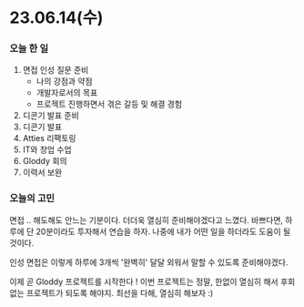 # 23.06.14(수)

### 오늘 한 일

1. 면접 인성 질문 준비
   - 나의 강점과 약점
   - 개발자로서의 목표
   - 프로젝트 진행하면서 겪은 갈등 및 해결 경험
2. 디콘기 발표 준비
3. 디콘기 발표
4. Atties 리팩토링
5. IT와 창업 수업
6. Gloddy 회의
7. 이력서 보완

### 오늘의 고민

면접 .. 해도해도 안느는 기분이다. 더더욱 열심히 준비해야겠다고 느꼈다. 바쁘다면, 하루에 단 20분이라도 투자해서 연습을 하자. 나중에 내가 어떤 일을 하더라도 도움이 될 것이다.

인성 면접은 이렇게 하루에 3개씩 '완벽히' 달달 외워서 말할 수 있도록 준비해야겠다.

이제 곧 Gloddy 프로젝트를 시작한다 ! 이번 프로젝트는 정말, 한없이 열심히 해서 후회 없는 프로젝트가 되도록 해야지. 최선을 다해, 열심히 해보자 :)

